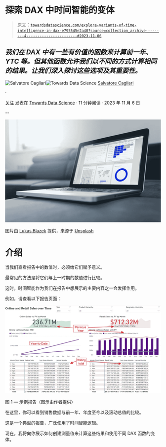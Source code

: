 # 探索 DAX 中时间智能的变体

> 原文：[`towardsdatascience.com/explore-variants-of-time-intelligence-in-dax-e795545e2a40?source=collection_archive---------4-----------------------#2023-11-06`](https://towardsdatascience.com/explore-variants-of-time-intelligence-in-dax-e795545e2a40?source=collection_archive---------4-----------------------#2023-11-06)

## *我们在 DAX 中有一些有价值的函数来计算前一年、YTC 等。但其他函数允许我们以不同的方式计算相同的结果。让我们深入探讨这些选项及其重要性。*

[](https://medium.com/@salvatorecagliari?source=post_page-----e795545e2a40--------------------------------)![Salvatore Cagliari](https://medium.com/@salvatorecagliari?source=post_page-----e795545e2a40--------------------------------)[](https://towardsdatascience.com/?source=post_page-----e795545e2a40--------------------------------)![Towards Data Science](https://towardsdatascience.com/?source=post_page-----e795545e2a40--------------------------------) [Salvatore Cagliari](https://medium.com/@salvatorecagliari?source=post_page-----e795545e2a40--------------------------------)

·

[关注](https://medium.com/m/signin?actionUrl=https%3A%2F%2Fmedium.com%2F_%2Fsubscribe%2Fuser%2F39cccb39e92a&operation=register&redirect=https%3A%2F%2Ftowardsdatascience.com%2Fexplore-variants-of-time-intelligence-in-dax-e795545e2a40&user=Salvatore+Cagliari&userId=39cccb39e92a&source=post_page-39cccb39e92a----e795545e2a40---------------------post_header-----------) 发表在 [Towards Data Science](https://towardsdatascience.com/?source=post_page-----e795545e2a40--------------------------------) · 11 分钟阅读 · 2023 年 11 月 6 日 [](https://medium.com/m/signin?actionUrl=https%3A%2F%2Fmedium.com%2F_%2Fvote%2Ftowards-data-science%2Fe795545e2a40&operation=register&redirect=https%3A%2F%2Ftowardsdatascience.com%2Fexplore-variants-of-time-intelligence-in-dax-e795545e2a40&user=Salvatore+Cagliari&userId=39cccb39e92a&source=-----e795545e2a40---------------------clap_footer-----------)

--

[](https://medium.com/m/signin?actionUrl=https%3A%2F%2Fmedium.com%2F_%2Fbookmark%2Fp%2Fe795545e2a40&operation=register&redirect=https%3A%2F%2Ftowardsdatascience.com%2Fexplore-variants-of-time-intelligence-in-dax-e795545e2a40&source=-----e795545e2a40---------------------bookmark_footer-----------)![](img/38219b1d3802a388882421def14b50bf.png)

图片由 [Lukas Blazek](https://unsplash.com/@goumbik?utm_source=medium&utm_medium=referral) 提供，来源于 [Unsplash](https://unsplash.com/?utm_source=medium&utm_medium=referral)

# 介绍

当我们查看报告中的数值时，必须给它们赋予意义。

最常见的方法是将它们与上一时期的数值进行比较。

这时，时间智能作为我们在报告中想展示的主要内容之一会发挥作用。

例如，请查看以下报告页面：

![](img/66b511fd289c0defd973c77c592b45e8.png)

图 1 — 示例报告（图示由作者提供）

在这里，你可以看到销售数据与前一年、年度至今以及滚动总值的比较。

这是一个典型的报告，广泛使用了时间智能逻辑。

现在，我将向你展示如何创建测量值来计算这些结果和使用不同 DAX 函数的变体。
